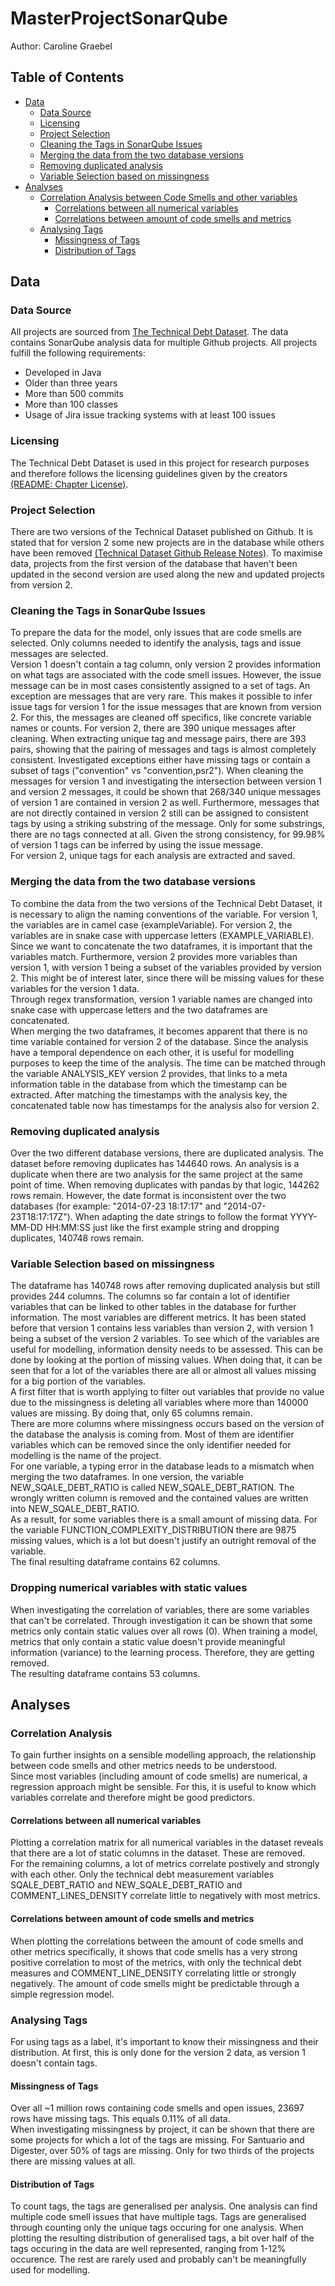 # MasterProjectSonarQube
Author: Caroline Graebel

## Table of Contents
- [Data](#data)
	- [Data Source](#data-source)
	- [Licensing](#licensing)
	- [Project Selection](#project-selection)
	- [Cleaning the Tags in SonarQube Issues](#cleaning-issues)
	- [Merging the data from the two database versions](#merging)
	- [Removing duplicated analysis](#removing-duplicates)
	- [Variable Selection based on missingness](#handle-missingness)
- [Analyses](#analysis)
	- [Correlation Analysis between Code Smells and other variables](#correlation-analysis)
		- [Correlations between all numerical variables](#correlation-between-all)
		- [Correlations between amount of code smells and metrics](#correlation-between-cs-nums)
	- [Analysing Tags](#tags-analysis)
		- [Missingness of Tags](#tags-missing)
		- [Distribution of Tags](#tags-distribution)

<a name="data"></a>
## Data

<a name="data-source"></a>
### Data Source
All projects are sourced from [The Technical Debt Dataset](https://doi.org/10.1145/3345629.3345630). The data contains SonarQube analysis data for multiple Github projects. All projects fulfill the following requirements:
* Developed in Java
* Older than three years
* More than 500 commits
* More than 100 classes
* Usage of Jira issue tracking systems with at least 100 issues

<a name="licensing"></a>
### Licensing
The Technical Debt Dataset is used in this project for research purposes and therefore follows the licensing guidelines given by the creators [(README: Chapter License)](https://github.com/clowee/The-Technical-Debt-Dataset).

<a name="project-selection"></a>
### Project Selection
There are two versions of the Technical Dataset published on Github. It is stated that for version 2 some new projects are in the database while others have been removed [(Technical Dataset Github Release Notes)](https://github.com/clowee/The-Technical-Debt-Dataset/releases). To maximise data, projects from the first version of the database that haven't been updated in the second version are used along the new and updated projects from version 2.

<a name="cleaning-issues"></a>
### Cleaning the Tags in SonarQube Issues
To prepare the data for the model, only issues that are code smells are selected. Only columns needed to identify the analysis, tags and issue messages are selected. <br>
Version 1 doesn't contain a tag column, only version 2 provides information on what tags are associated with the code smell issues. However, the issue message can be in most cases consistently assigned to a set of tags. An exception are messages that are very rare. This makes it possible to infer issue tags for version 1 for the issue messages that are known from version 2. For this, the messages are cleaned off specifics, like concrete variable names or counts. For version 2, there are 390 unique messages after cleaning. When extracting unique tag and message pairs, there are 393 pairs, showing that the pairing of messages and tags is almost completely consistent. Investigated exceptions either have missing tags or contain a subset of tags ("convention" vs "convention,psr2"). When cleaning the messages for version 1 and investigating the intersection between version 1 and version 2 messages, it could be shown that 268/340 unique messages of version 1 are contained in version 2 as well. Furthermore, messages that are not directly contained in version 2 still can be assigned to consistent tags by using a striking substring of the message. Only for some substrings, there are no tags connected at all. Given the strong consistency, for 99.98% of version 1 tags can be inferred by using the issue message. <br>
For version 2, unique tags for each analysis are extracted and saved.

<a name="merging"></a>
### Merging the data from the two database versions
To combine the data from the two versions of the Technical Debt Dataset, it is necessary to align the naming conventions of the variable. For version 1, the variables are in camel case (exampleVariable). For version 2, the variables are in snake case with uppercase letters (EXAMPLE_VARIABLE). Since we want to concatenate the two dataframes, it is important that the variables match. Furthermore, version 2 provides more variables than version 1, with version 1 being a subset of the variables provided by version 2. This might be of interest later, since there will be missing values for these variables for the version 1 data. <br>
Through regex transformation, version 1 variable names are changed into snake case with uppercase letters and the two dataframes are concatenated. <br>
When merging the two dataframes, it becomes apparent that there is no time variable contained for version 2 of the database. Since the analysis have a temporal dependence on each other, it is useful for modelling purposes to keep the time of the analysis. The time can be matched through the variable ANALYSIS_KEY version 2 provides, that links to a meta information table in the database from which the timestamp can be extracted. After matching the timestamps with the analysis key, the concatenated table now has timestamps for the analysis also for version 2.

<a name="removing-duplicates"></a>
### Removing duplicated analysis
Over the two different database versions, there are duplicated analysis. The dataset before removing duplicates has 144640 rows. An analysis is a duplicate when there are two analysis for the same project at the same point of time. When removing duplicates with pandas by that logic, 144262 rows remain. However, the date format is inconsistent over the two databases (for example: "2014-07-23 18:17:17" and "2014-07-23T18:17:17Z"). When adapting the date strings to follow the format YYYY-MM-DD HH:MM:SS just like the first example string and dropping duplicates, 140748 rows remain.

<a name="handle-missingness"></a>
### Variable Selection based on missingness
The dataframe has 140748 rows after removing duplicated analysis but still provides 244 columns. The columns so far contain a lot of identifier variables that can be linked to other tables in the database for further information. The most variables are different metrics. It has been stated before that version 1 contains less variables than version 2, with version 1 being a subset of the version 2 variables. To see which of the variables are useful for modelling, information density needs to be assessed. This can be done by looking at the portion of missing values. When doing that, it can be seen that for a lot of the variables there are all or almost all values missing for a big portion of the variables. <br>
A first filter that is worth applying to filter out variables that provide no value due to the missingness is deleting all variables where more than 140000 values are missing. By doing that, only 65 columns remain. <br>
There are more columns where missingness occurs based on the version of the database the analysis is coming from. Most of them are identifier variables which can be removed since the only identifier needed for modelling is the name of the project. <br>
For one variable, a typing error in the database leads to a mismatch when merging the two dataframes.  In one version, the variable NEW_SQALE_DEBT_RATIO is called NEW_SQALE_DEBT_RATION. The wrongly written column is removed and the contained values are written into NEW_SQALE_DEBT_RATIO. <br>
As a result, for some variables there is a small amount of missing data. For the variable FUNCTION_COMPLEXITY_DISTRIBUTION there are 9875 missing values, which is a lot but doesn't justify an outright removal of the variable. <br>
The final resulting dataframe contains 62 columns.

<a name="handle-statics"></a>
### Dropping numerical variables with static values
When investigating the correlation of variables, there are some variables that can't be correlated. Through investigation it can be shown that some metrics only contain static values over all rows (0). When training a model, metrics that only contain a static value doesn't provide meaningful information (variance) to the learning process. Therefore, they are getting removed. <br>
The resulting dataframe contains 53 columns.

<a name="analysis"></a>
## Analyses

<a name="correlation-analysis"></a>
### Correlation Analysis
To gain further insights on a sensible modelling approach, the relationship between code smells and other metrics needs to be understood. <br>
Since most variables (including amount of code smells) are numerical, a regression approach might be sensible. For this, it is useful to know which variables correlate and therefore might be good predictors.

<a name="correlation-between-all"></a>
#### Correlations between all numerical variables
Plotting a correlation matrix for all numerical variables in the dataset reveals that there are a lot of static columns in the dataset. These are removed. <br>
For the remaining columns, a lot of metrics correlate postively and strongly with each other. Only the technical debt measurement variables SQALE_DEBT_RATIO and NEW_SQALE_DEBT_RATIO and COMMENT_LINES_DENSITY correlate little to negatively with most metrics.

<a name="correlation-between-cs-nums"></a>
#### Correlations between amount of code smells and metrics
When plotting the correlations between the amount of code smells and other metrics specifically, it shows that code smells has a very strong positive correlation to most of the metrics, with only the technical debt measures and COMMENT_LINE_DENSITY correlating little or strongly negatively. The amount of code smells might be predictable through a simple regression model.

<a name="tags-analysis"></a>
### Analysing Tags
For using tags as a label, it's important to know their missingness and their distribution. At first, this is only done for the version 2 data, as version 1 doesn't contain tags.

<a name="tags-missing"></a>
#### Missingness of Tags
Over all ~1 million rows containing code smells and open issues,  23697 rows have missing tags. This equals 0.11% of all data. <br>
When investigating missingness by project, it can be shown that there are some projects for which a lot of the tags are missing. For Santuario and Digester, over 50% of tags are missing. Only for two thirds of the projects there are missing values at all.

<a name="tags-distribution"></a>
#### Distribution of Tags
To count tags, the tags are generalised per analysis. One analysis can find multiple code smell issues that have multiple tags. Tags are generalised through counting only the unique tags occuring for one analysis. When plotting the resulting distribution of generalised tags, a bit over half of the tags occuring in the data are well represented, ranging from 1-12% occurence. The rest are rarely used and probably can't be meaningfully used for modelling.